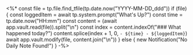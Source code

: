 <%*
const file = tp.file.find_tfile(tp.date.now("YYYY-MM-DD_ddd"))
if (file) {
	const loggedItem = await tp.system.prompt("What's Up?")
	const time = tp.date.now("HH:mm")
	const content = (await app.vault.read(file)).split("\n")
	const index = content.indexOf("### What happened today?")
	content.splice(index + 1, 0, `- ${time} - ${loggedItem}`)
	await app.vault.modify(file, content.join("\n"))
} else {
new Notification("No Daily Note Found!")
}
-%>